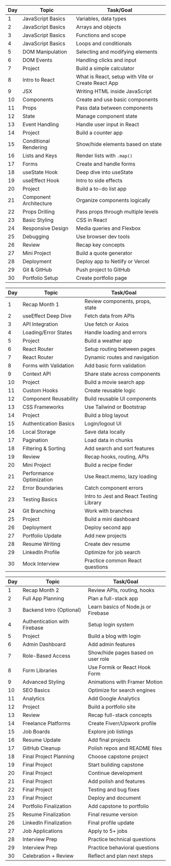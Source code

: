 | Day | Topic                            | Task/Goal                                      |
|-----|----------------------------------|------------------------------------------------|
| 1   | JavaScript Basics                | Variables, data types                          |
| 2   | JavaScript Basics                | Arrays and objects                             |
| 3   | JavaScript Basics                | Functions and scope                            |
| 4   | JavaScript Basics                | Loops and conditionals                         |
| 5   | DOM Manipulation                 | Selecting and modifying elements               |
| 6   | DOM Events                       | Handling clicks and input                      |
| 7   | Project                          | Build a simple calculator                      |
| 8   | Intro to React                   | What is React, setup with Vite or Create React App |
| 9   | JSX                              | Writing HTML inside JavaScript                 |
| 10  | Components                       | Create and use basic components                |
| 11  | Props                            | Pass data between components                   |
| 12  | State                            | Manage component state                         |
| 13  | Event Handling                   | Handle user input in React                     |
| 14  | Project                          | Build a counter app                            |
| 15  | Conditional Rendering            | Show/hide elements based on state              |
| 16  | Lists and Keys                   | Render lists with `.map()`                     |
| 17  | Forms                            | Create and handle forms                        |
| 18  | useState Hook                    | Deep dive into useState                        |
| 19  | useEffect Hook                   | Intro to side effects                          |
| 20  | Project                          | Build a to-do list app                         |
| 21  | Component Architecture           | Organize components logically                  |
| 22  | Props Drilling                   | Pass props through multiple levels             |
| 23  | Basic Styling                    | CSS in React                                   |
| 24  | Responsive Design                | Media queries and Flexbox                      |
| 25  | Debugging                        | Use browser dev tools                          |
| 26  | Review                           | Recap key concepts                             |
| 27  | Mini Project                     | Build a quote generator                        |
| 28  | Deployment                       | Deploy app to Netlify or Vercel                |
| 29  | Git & GitHub                     | Push project to GitHub                         |
| 30  | Portfolio Setup                  | Create portfolio page                          |



| Day | Topic                            | Task/Goal                                      |
|-----|----------------------------------|------------------------------------------------|
| 1   | Recap Month 1                    | Review components, props, state                |
| 2   | useEffect Deep Dive              | Fetch data from APIs                           |
| 3   | API Integration                  | Use fetch or Axios                             |
| 4   | Loading/Error States             | Handle loading and errors                      |
| 5   | Project                          | Build a weather app                            |
| 6   | React Router                     | Setup routing between pages                    |
| 7   | React Router                     | Dynamic routes and navigation                  |
| 8   | Forms with Validation            | Add basic form validation                      |
| 9   | Context API                      | Share state across components                  |
| 10  | Project                          | Build a movie search app                       |
| 11  | Custom Hooks                     | Create reusable logic                          |
| 12  | Component Reusability            | Build reusable UI components                   |
| 13  | CSS Frameworks                   | Use Tailwind or Bootstrap                      |
| 14  | Project                          | Build a blog layout                            |
| 15  | Authentication Basics            | Login/logout UI                                |
| 16  | Local Storage                    | Save data locally                              |
| 17  | Pagination                       | Load data in chunks                            |
| 18  | Filtering & Sorting              | Add search and sort features                   |
| 19  | Review                           | Recap hooks, routing, APIs                     |
| 20  | Mini Project                     | Build a recipe finder                          |
| 21  | Performance Optimization         | Use React.memo, lazy loading                   |
| 22  | Error Boundaries                 | Catch component errors                         |
| 23  | Testing Basics                   | Intro to Jest and React Testing Library        |
| 24  | Git Branching                    | Work with branches                             |
| 25  | Project                          | Build a mini dashboard                         |
| 26  | Deployment                       | Deploy second app                              |
| 27  | Portfolio Update                 | Add new projects                               |
| 28  | Resume Writing                   | Create dev resume                              |
| 29  | LinkedIn Profile                 | Optimize for job search                        |
| 30  | Mock Interview                   | Practice common React questions                |


| Day | Topic                            | Task/Goal                                      |
|-----|----------------------------------|------------------------------------------------|
| 1   | Recap Month 2                    | Review APIs, routing, hooks                    |
| 2   | Full App Planning                | Plan a full-stack app                          |
| 3   | Backend Intro (Optional)         | Learn basics of Node.js or Firebase            |
| 4   | Authentication with Firebase     | Setup login system                             |
| 5   | Project                          | Build a blog with login                        |
| 6   | Admin Dashboard                  | Add admin features                             |
| 7   | Role-Based Access                | Show/hide pages based on user role             |
| 8   | Form Libraries                   | Use Formik or React Hook Form                  |
| 9   | Advanced Styling                 | Animations with Framer Motion                  |
| 10  | SEO Basics                       | Optimize for search engines                    |
| 11  | Analytics                        | Add Google Analytics                           |
| 12  | Project                          | Build a portfolio site                         |
| 13  | Review                           | Recap full-stack concepts                      |
| 14  | Freelance Platforms              | Create Fiverr/Upwork profile                   |
| 15  | Job Boards                       | Explore job listings                           |
| 16  | Resume Update                    | Add final projects                             |
| 17  | GitHub Cleanup                   | Polish repos and README files                  |
| 18  | Final Project Planning           | Choose capstone project                        |
| 19  | Final Project                    | Start building capstone                        |
| 20  | Final Project                    | Continue development                           |
| 21  | Final Project                    | Add polish and features                        |
| 22  | Final Project                    | Testing and bug fixes                          |
| 23  | Final Project                    | Deploy and document                            |
| 24  | Portfolio Finalization           | Add capstone to portfolio                      |
| 25  | Resume Finalization              | Final resume version                           |
| 26  | LinkedIn Finalization            | Final profile update                           |
| 27  | Job Applications                 | Apply to 5+ jobs                               |
| 28  | Interview Prep                   | Practice technical questions                   |
| 29  | Interview Prep                   | Practice behavioral questions                  |
| 30  | Celebration + Review             | Reflect and plan next steps                    |
